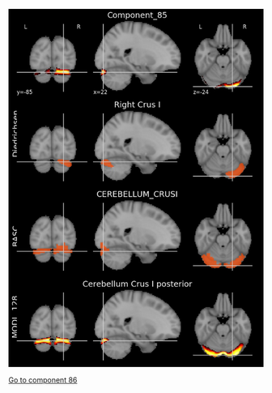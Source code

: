 


![85](preliminary/85.jpg "Component 85")

[Go to component 86](https://parietal-inria.github.io/MODL_atlas/1024/86 "Component 86")